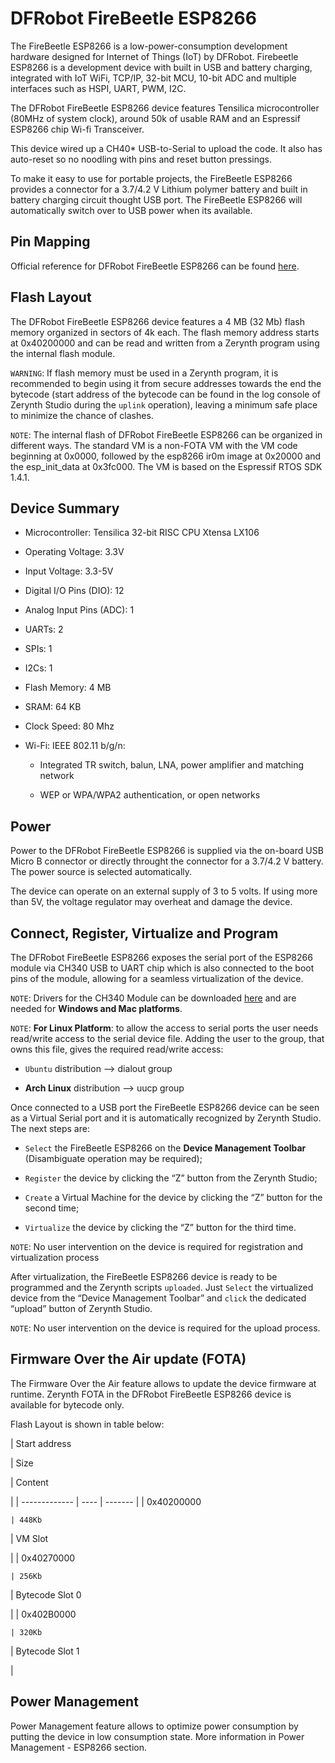 # DFRobot FireBeetle ESP8266

The FireBeetle ESP8266 is a low-power-consumption development hardware designed for Internet of Things (IoT) by DFRobot. Firebeetle ESP8266 is a development device with built in USB and battery charging, integrated with IoT WiFi, TCP/IP, 32-bit MCU, 10-bit ADC and multiple interfaces such as HSPI, UART, PWM, I2C.

The DFRobot FireBeetle ESP8266 device features Tensilica microcontroller (80MHz of system clock), around 50k of usable RAM and an Espressif ESP8266 chip Wi-fi Transceiver.

This device wired up a CH40\* USB-to-Serial to upload the code. It also has auto-reset so no noodling with pins and reset button pressings.

To make it easy to use for portable projects, the FireBeetle ESP8266 provides a connector for a 3.7/4.2 V Lithium polymer battery and built in battery charging circuit thought USB port. The FireBeetle ESP8266 will automatically switch over to USB power when its available.

## Pin Mapping

Official reference for DFRobot FireBeetle ESP8266 can be found [here](https://www.dfrobot.com/product-1634.html).

## Flash Layout

The DFRobot FireBeetle ESP8266 device features a 4 MB (32 Mb) flash memory organized in sectors of 4k each. The flash memory address starts at 0x40200000 and can be read and written from a Zerynth program using the internal flash module.

```WARNING```: If flash memory must be used in a Zerynth program, it is recommended to begin using it from secure addresses towards the end the bytecode (start address of the bytecode can be found in the log console of Zerynth Studio during the ```uplink``` operation), leaving a minimum safe place to minimize the chance of clashes.

```NOTE```: The internal flash of DFRobot FireBeetle ESP8266 can be organized in different ways. The standard VM is a non-FOTA VM with the VM code beginning at 0x0000, followed by the esp8266 ir0m image at 0x20000 and the esp_init_data at 0x3fc000. The VM is based on the Espressif RTOS SDK 1.4.1.

## Device Summary


* Microcontroller: Tensilica 32-bit RISC CPU Xtensa LX106


* Operating Voltage: 3.3V


* Input Voltage: 3.3-5V


* Digital I/O Pins (DIO): 12


* Analog Input Pins (ADC): 1


* UARTs: 2


* SPIs: 1


* I2Cs: 1


* Flash Memory: 4 MB


* SRAM: 64 KB


* Clock Speed: 80 Mhz


* Wi-Fi: IEEE 802.11 b/g/n:


    * Integrated TR switch, balun, LNA, power amplifier and matching network


    * WEP or WPA/WPA2 authentication, or open networks

## Power

Power to the DFRobot FireBeetle ESP8266 is supplied via the on-board USB Micro B connector or directly throught the connector for a 3.7/4.2 V battery. The power source is selected automatically.

The device can operate on an external supply of 3 to 5 volts. If using more than 5V, the voltage regulator may overheat and damage the device.

## Connect, Register, Virtualize and Program

The DFRobot FireBeetle ESP8266 exposes the serial port of the ESP8266 module via CH340 USB to UART chip which is also connected to the boot pins of the module, allowing for a seamless virtualization of the device.

```NOTE```: Drivers for the CH340 Module can be downloaded [here](https://github.com/Arduinolibrary/DFRobot_FireBeetle_ESP8266_DFR0489/raw/master/CH340%20Driver.zip) and are needed for **Windows and Mac platforms**.

```NOTE```: **For Linux Platform**: to allow the access to serial ports the user needs read/write access to the serial device file. Adding the user to the group, that owns this file, gives the required read/write access:


* ```Ubuntu``` distribution –> dialout group


* **Arch Linux** distribution –> uucp group

Once connected to a USB port the FireBeetle ESP8266 device can be seen as a Virtual Serial port and it is automatically recognized by Zerynth Studio. The next steps are:


* ```Select``` the FireBeetle ESP8266 on the **Device Management Toolbar** (Disambiguate operation may be required);


* ```Register``` the device by clicking the “Z” button from the Zerynth Studio;


* ```Create``` a Virtual Machine for the device by clicking the “Z” button for the second time;


* ```Virtualize``` the device by clicking the “Z” button for the third time.

```NOTE```: No user intervention on the device is required for registration and virtualization process

After virtualization, the FireBeetle ESP8266 device is ready to be programmed and the  Zerynth scripts ```uploaded```. Just ```Select``` the virtualized device from the “Device Management Toolbar” and ```click``` the dedicated “upload” button of Zerynth Studio.

```NOTE```: No user intervention on the device is required for the upload process.

## Firmware Over the Air update (FOTA)

The Firmware Over the Air feature allows to update the device firmware at runtime. Zerynth FOTA in the DFRobot FireBeetle ESP8266 device is available for bytecode only.

Flash Layout is shown in table below:

| Start address

 | Size

 | Content

 |
| ------------- | ---- | ------- |
| 0x40200000

    | 448Kb

 | VM Slot

 |
| 0x40270000

    | 256Kb

 | Bytecode Slot 0

 |
| 0x402B0000

    | 320Kb

 | Bytecode Slot 1

 |
## Power Management

Power Management feature allows to optimize power consumption by putting the device in low consumption state. More information in Power Management - ESP8266 section.
